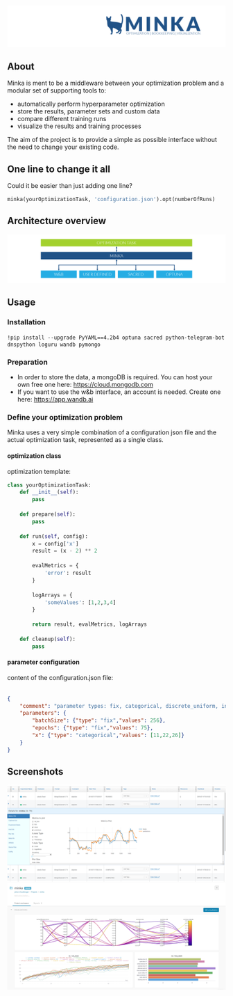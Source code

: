 <img src="https://raw.githubusercontent.com/gismo07/minka/master/assets/Minka.png">

## About
Minka is ment to be a middleware between your optimization problem and a modular set of supporting tools to:

* automatically perform hyperparameter optimization
* store the results, parameter sets and custom data
* compare different training runs
* visualize the results and training processes

The aim of the project is to provide a simple as possible interface without the need to change your existing code.

## One line to change it all 
Could it be easier than just adding one line?
```python
minka(yourOptimizationTask, 'configuration.json').opt(numberOfRuns)
```

## Architecture overview
<img src="https://raw.githubusercontent.com/gismo07/minka/master/assets/minka_overview2.png">

## Usage
### Installation
```
!pip install --upgrade PyYAML==4.2b4 optuna sacred python-telegram-bot dnspython loguru wandb pymongo
```

### Preparation
* In order to store the data, a mongoDB is required. You can host your own free one here: https://cloud.mongodb.com
* If you want to use the w&b interface, an account is needed. Create one here: https://app.wandb.ai

### Define your optimization problem
Minka uses a very simple combination of a configuration json file and the actual optimization task, represented as a single class.

#### optimization class
optimization template:
```python
class yourOptimizationTask:
    def __init__(self):
        pass
    
    def prepare(self):
        pass
    
    def run(self, config):
        x = config['x']
        result = (x - 2) ** 2
        
        evalMetrics = {
            'error': result
        }
        
        logArrays = {
            'someValues': [1,2,3,4]
        }
        
        return result, evalMetrics, logArrays
    
    def cleanup(self):
        pass

```

#### parameter configuration
content of the configuration.json file:
```json

{
    "comment": "parameter types: fix, categorical, discrete_uniform, int, loguniform, uniform",
    "parameters": {
        "batchSize": {"type": "fix","values": 256},
        "epochs": {"type": "fix","values": 75},
        "x": {"type": "categorical","values": [11,22,26]}
    }
}

```

## Screenshots
<img src="https://raw.githubusercontent.com/gismo07/minka/master/assets/omni.png">
<img src="https://raw.githubusercontent.com/gismo07/minka/master/assets/wandb.png">
